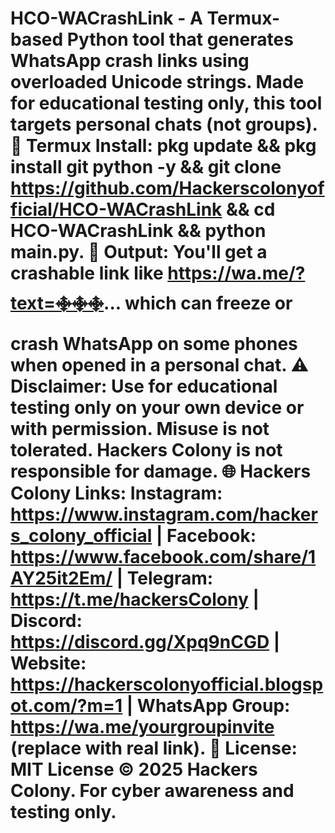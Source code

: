 # HCO-WACrashLink - A Termux-based Python tool that generates WhatsApp crash links using overloaded Unicode strings. Made for educational testing only, this tool targets personal chats (not groups). 🔧 Termux Install: pkg update && pkg install git python -y && git clone https://github.com/Hackerscolonyofficial/HCO-WACrashLink && cd HCO-WACrashLink && python main.py. 📎 Output: You'll get a crashable link like https://wa.me/?text=࿇࿇࿇... which can freeze or crash WhatsApp on some phones when opened in a personal chat. ⚠️ Disclaimer: Use for educational testing only on your own device or with permission. Misuse is not tolerated. Hackers Colony is not responsible for damage. 🌐 Hackers Colony Links: Instagram: https://www.instagram.com/hackers_colony_official | Facebook: https://www.facebook.com/share/1AY25it2Em/ | Telegram: https://t.me/hackersColony | Discord: https://discord.gg/Xpq9nCGD | Website: https://hackerscolonyofficial.blogspot.com/?m=1 | WhatsApp Group: https://wa.me/yourgroupinvite (replace with real link). 📄 License: MIT License © 2025 Hackers Colony. For cyber awareness and testing only.

